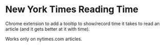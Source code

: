 # New York Times Reading Time

Chrome extension to add a tooltip to show/record time it takes to read an article (and it gets better at it with time).

Works only on nytimes.com articles.
